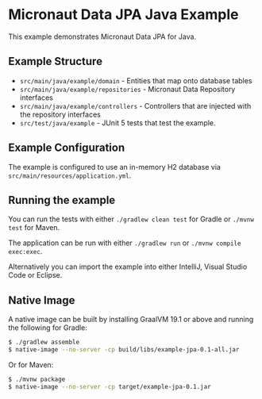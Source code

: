 # Micronaut Data JPA Java Example

This example demonstrates Micronaut Data JPA for Java.

## Example Structure

* `src/main/java/example/domain` - Entities that map onto database tables
* `src/main/java/example/repositories` - Micronaut Data Repository interfaces
* `src/main/java/example/controllers` - Controllers that are injected with the repository interfaces
* `src/test/java/example` - JUnit 5 tests that test the example.

## Example Configuration

The example is configured to use an in-memory H2 database via `src/main/resources/application.yml`.

## Running the example

You can run the tests with either `./gradlew clean test` for Gradle or `./mvnw test` for Maven.

The application can be run with either `./gradlew run` or `./mvnw compile exec:exec`. 

Alternatively you can import the example into either IntelliJ, Visual Studio Code or Eclipse.

## Native Image

A native image can be built by installing GraalVM 19.1 or above and running the following for Gradle:

```bash
$ ./gradlew assemble 
$ native-image --no-server -cp build/libs/example-jpa-0.1-all.jar
```

Or for Maven:

```bash
$ ./mvnw package 
$ native-image --no-server -cp target/example-jpa-0.1.jar
```

 